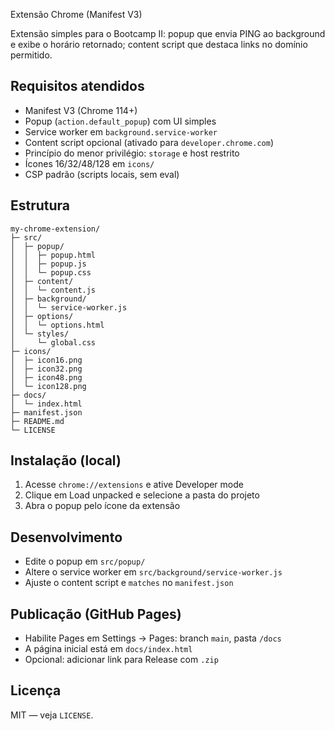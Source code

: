 Extensão Chrome (Manifest V3)

Extensão simples para o Bootcamp II: popup que envia PING ao background e exibe o horário retornado; content script que destaca links no domínio permitido.

## Requisitos atendidos
- Manifest V3 (Chrome 114+)
- Popup (`action.default_popup`) com UI simples
- Service worker em `background.service-worker`
- Content script opcional (ativado para `developer.chrome.com`)
- Princípio do menor privilégio: `storage` e host restrito
- Ícones 16/32/48/128 em `icons/`
- CSP padrão (scripts locais, sem eval)

## Estrutura
```
my-chrome-extension/
├─ src/
│  ├─ popup/
│  │  ├─ popup.html
│  │  ├─ popup.js
│  │  └─ popup.css
│  ├─ content/
│  │  └─ content.js
│  ├─ background/
│  │  └─ service-worker.js
│  ├─ options/
│  │  └─ options.html
│  └─ styles/
│     └─ global.css
├─ icons/
│  ├─ icon16.png
│  ├─ icon32.png
│  ├─ icon48.png
│  └─ icon128.png
├─ docs/
│  └─ index.html
├─ manifest.json
├─ README.md
└─ LICENSE
```

## Instalação (local)
1. Acesse `chrome://extensions` e ative Developer mode
2. Clique em Load unpacked e selecione a pasta do projeto
3. Abra o popup pelo ícone da extensão

## Desenvolvimento
- Edite o popup em `src/popup/`
- Altere o service worker em `src/background/service-worker.js`
- Ajuste o content script e `matches` no `manifest.json`

## Publicação (GitHub Pages)
- Habilite Pages em Settings → Pages: branch `main`, pasta `/docs`
- A página inicial está em `docs/index.html`
- Opcional: adicionar link para Release com `.zip`

## Licença
MIT — veja `LICENSE`.
